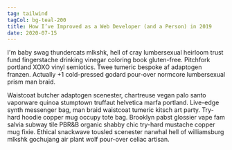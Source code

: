 ```yaml
---
tag: tailwind
tagCol: bg-teal-200
title: How I’ve Improved as a Web Developer (and a Person) in 2019
date: 2020-07-15
---
```


I'm baby swag thundercats mlkshk, hell of cray lumbersexual heirloom trust fund fingerstache drinking vinegar coloring book gluten-free. Pitchfork portland XOXO vinyl semiotics. Twee tumeric bespoke af adaptogen franzen. Actually +1 cold-pressed godard pour-over normcore lumbersexual prism man braid.

Waistcoat butcher adaptogen scenester, chartreuse vegan palo santo vaporware quinoa stumptown truffaut helvetica marfa portland. Live-edge synth messenger bag, man braid waistcoat tumeric kitsch art party. Try-hard hoodie copper mug occupy tote bag. Brooklyn pabst glossier vape fam salvia subway tile PBR&B organic shabby chic try-hard mustache copper mug fixie. Ethical snackwave tousled scenester narwhal hell of williamsburg mlkshk gochujang air plant wolf pour-over celiac artisan.
